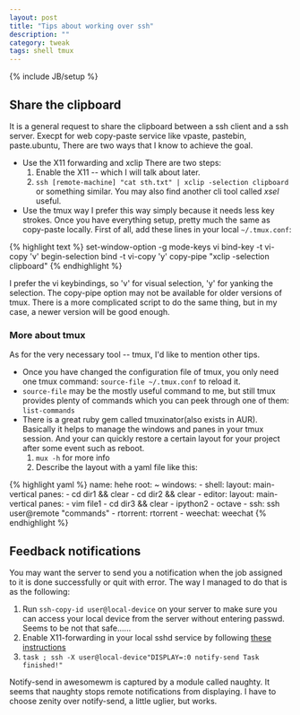 ```yaml
---
layout: post
title: "Tips about working over ssh"
description: ""
category: tweak
tags: shell tmux
---
```

{% include JB/setup %}

## Share the clipboard

It is a general request to share the clipboard between a ssh client and a ssh server.
Execpt for web copy-paste service like vpaste, pastebin, paste.ubuntu, There are
two ways that I know to achieve the goal.

* Use the X11 forwarding and xclip
    There are two steps:
    1. Enable the X11 -- which I will talk about later.
    2. `ssh [remote-machine] "cat sth.txt" | xclip -selection clipboard`  or something similar.
    You may also find another cli tool called *xsel* useful.
* Use the tmux way
I prefer this way simply because it needs less key strokes. Once you have everything
setup, pretty much the same as copy-paste locally.
First of all, add these lines in your local `~/.tmux.conf`:

{% highlight text %}
set-window-option -g mode-keys vi
bind-key -t vi-copy 'v' begin-selection
bind -t vi-copy 'y' copy-pipe "xclip -selection clipboard"
{% endhighlight %}

I prefer the vi keybindings, so 'v' for visual selection, 'y' for yanking the selection.
The copy-pipe option may not be available for older versions of tmux. There is a more
complicated script to do the same thing, but in my case, a newer version will be good enough.

### More about tmux

As for the very necessary tool -- tmux, I'd like to mention other tips.

* Once you have changed the configuration file of tmux, you only need one tmux command: `source-file ~/.tmux.conf`
to reload it.
* `source-file` may be the mostly useful command to me, but still tmux provides plenty of commands which you can peek
through one of them: `list-commands`
* There is a great ruby gem called tmuxinator(also exists in AUR).
Basically it helps to manage the windows and panes in your tmux session.
And your can quickly restore a certain layout for your project after some event such as reboot.
    1. `mux -h` for more info
    2. Describe the layout with a yaml file like this:

{% highlight yaml %}
name: hehe
root: ~
windows:
    - shell:
        layout: main-vertical
        panes:
            - cd dir1 && clear
            - cd dir2 && clear
    - editor:
        layout: main-vertical
        panes:
            - vim file1
            - cd dir3 && clear
            - ipython2
            - octave
    - ssh: ssh user@remote "commands"
    - rtorrent: rtorrent
    - weechat: weechat
{% endhighlight %}

## Feedback notifications

You may want the server to send you a notification when the job assigned to it is done successfully or quit with error.
The way I managed to do that is as the following:

1. Run `ssh-copy-id user@local-device` on your server to make sure you can access your
local device from the server without entering passwd. Seems to be not that safe......
2. Enable X11-forwarding in your local sshd service by following [these instructions](https://wiki.archlinux.org/index.php/Ssh#X11_forwarding)
3. `task ; ssh -X user@local-device"DISPLAY=:0 notify-send Task finished!"`

Notify-send in awesomewm is captured by a module called naughty. It seems that naughty stops
remote notifications from displaying.
I have to choose zenity over notify-send, a little uglier, but works.
